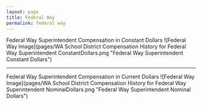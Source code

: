 ```yaml
---
layout: page
title: Federal Way
permalink: federal way
---
```



Federal Way Superintendent Compensation in Constant Dollars
![Federal Way Image](pages/WA School District Compensation History for Federal Way Superintendent ConstantDollars.png "Federal Way Superintendent Constant Dollars")
___

Federal Way Superintendent Compensation in Current Dollars
![Federal Way Image](pages/WA School District Compensation History for Federal Way Superintendent NominalDollars.png "Federal Way Superintendent Nominal Dollars")